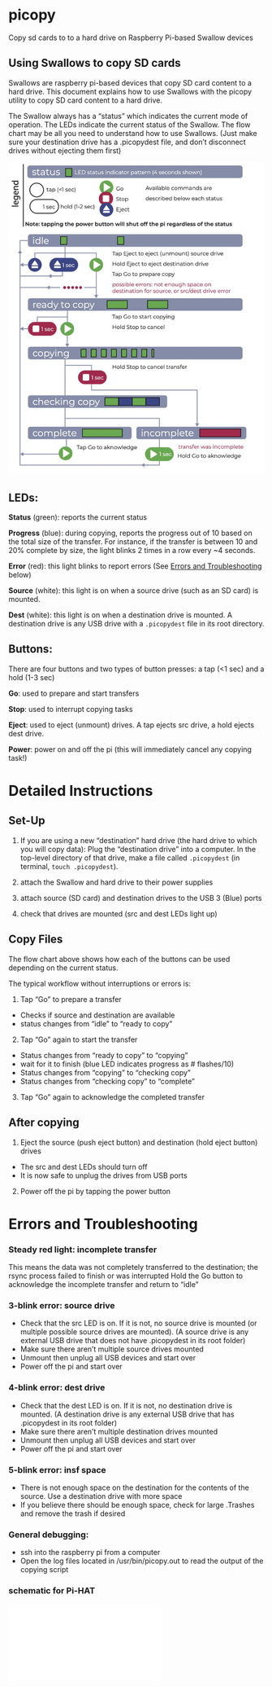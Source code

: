 # picopy
Copy sd cards to to a hard drive on Raspberry Pi-based Swallow devices

## Using Swallows to copy SD cards
Swallows are raspberry pi-based devices that copy SD card content to a hard drive. This document explains how to use Swallows with the picopy utility to copy SD card content to a hard drive. 

The Swallow always has a “status” which indicates the current mode of operation. The LEDs indicate the current status of the Swallow. The flow chart may be all you need to understand how to use Swallows. (Just make sure your destination drive has a .picopydest file, and don’t disconnect drives without ejecting them first) 

![workflow diagram for swallows](img/workflow.jpg)

## LEDs: 
**Status** (green): reports the current status

**Progress** (blue): during copying, reports the progress out of 10 based on the total size of the transfer. For instance, if the transfer is between 10 and 20% complete by size, the light blinks 2 times in a row every ~4 seconds. 

**Error** (red): this light blinks to report errors (See [Errors and Troubleshooting](#errors-and-troubleshooting) below)

**Source** (white): this light is on when a source drive (such as an SD card) is mounted.

**Dest** (white): this light is on when a destination drive is mounted. A destination drive is any USB drive with a `.picopydest` file in its root directory. 

## Buttons: 
There are four buttons and two types of button presses: a tap (<1 sec) and a hold (1-3 sec)

**Go**: used to prepare and start transfers

**Stop**: used to interrupt copying tasks

**Eject**: used to eject (unmount) drives. A tap ejects src drive, a hold ejects dest drive. 

**Power**: power on and off the pi (this will immediately cancel any copying task!)

# Detailed Instructions

## Set-Up
1. If you are using a new “destination” hard drive (the hard drive to which you will copy data): Plug the “destination drive” into a computer. In the top-level directory of that drive, make a file called `.picopydest` (in terminal, `touch .picopydest`). 

2. attach the Swallow and hard drive to their power supplies

3. attach source (SD card) and destination drives to the USB 3 (Blue) ports

4. check that drives are mounted (src and dest LEDs light up)

## Copy Files
The flow chart above shows how each of the buttons can be used depending on the current status. 

The typical workflow without interruptions or errors is:
1. Tap “Go” to prepare a transfer 
- Checks if source and destination are available
- status changes from “idle” to “ready to copy”
2. Tap “Go” again to start the transfer
- Status changes from “ready to copy” to “copying”
- wait for it to finish (blue LED indicates progress as # flashes/10)
- Status changes from “copying” to “checking copy”
- Status changes from “checking copy” to “complete”
3. Tap “Go” again to acknowledge the completed transfer

## After copying
1. Eject the source (push eject button) and destination (hold eject button) drives
- The src and dest LEDs should turn off
- It is now safe to unplug the drives from USB ports
2. Power off the pi by tapping the power button

# Errors and Troubleshooting

### Steady red light: incomplete transfer
This means the data was not completely transferred to the destination; the rsync process failed to finish or was interrupted
Hold the Go button to acknowledge the incomplete transfer and return to “idle”

### 3-blink error: source drive
- Check that the src LED is on. If it is not, no source drive is mounted (or multiple possible source drives are mounted). (A source drive is any external USB drive that does not have .picopydest in its root folder)
- Make sure there aren’t multiple source drives mounted
- Unmount then unplug all USB devices and start over
- Power off the pi and start over

### 4-blink error: dest drive
- Check that the dest LED is on. If it is not, no destination drive is mounted. (A destination drive is any external USB drive that has .picopydest in its root folder)
- Make sure there aren’t multiple destination drives mounted
- Unmount then unplug all USB devices and start over
- Power off the pi and start over

### 5-blink error: insf space
-  There is not enough space on the destination for the contents of the source. Use a destination drive with more space
-  If you believe there should be enough space, check for large .Trashes and remove the trash if desired

### General debugging: 
- ssh into the raspberry pi from a computer
- Open the log files located in /usr/bin/picopy.out to read the output of the copying script

### schematic for Pi-HAT
![swallow schematic](swallow-schematic.pdf)
